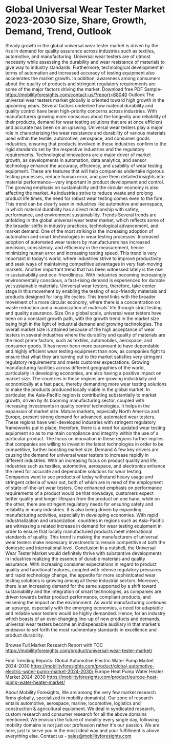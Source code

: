 # Global Universal Wear Tester Market 2023-2030 Size, Share, Growth, Demand, Trend, Outlook
Steady growth in the global universal wear tester market is driven by the rise in demand for quality assurance across industries such as textiles, automotive, and manufacturing. Universal wear testers are of utmost necessity while assessing the durability and wear resistance of materials to give way to industry standards. Furthermore, technological development in terms of automation and increased accuracy of testing equipment also accelerates the market growth. In addition, awareness among consumers about the quality of products and stringent regulatory requirements are some of the major factors driving the market.
Download free PDF Sample- https://mobilityforesights.com/contact-us/?report=68040
Outlook
The universal wear testers market globally is oriented toward high growth in the upcoming years. Several factors underline how material durability and quality control have been high-priority concerns across industries. With manufacturers growing more conscious about the longevity and reliability of their products, demand for wear testing solutions that are at once efficient and accurate has been on an upswing. Universal wear testers play a major role in characterizing the wear resistance and durability of various materials used within the textile, automotive, aerospace, and consumer goods industries, ensuring that products involved in these industries confirm to the rigid standards set by the respective industries and the regulatory requirements.
Technological innovations are a major driver of market growth, as developments in automation, data analytics, and sensor technology enhance the accuracy, efficiency, and usability of wear testing equipment. These are features that will help companies undertake rigorous testing processes, reduce human error, and give them detailed insights into material performance—very important in product development and control.
The growing emphasis on sustainability and the circular economy is also affecting the market. As industries strive to reduce waste and prolong product life times, the need for robust wear testing comes even to the fore. This trend can be clearly seen in industries like automotive and aerospace, in which material durability has a direct relationship with safety, performance, and environment sustainability.
Trends
Several trends are unfolding in the global universal wear tester market, which reflects some of the broader shifts in industry practices, technological advancement, and market demand. One of the most striking is the increasing adoption of automation and smart technologies in wear testing processes. Increased adoption of automated wear testers by manufacturers has increased precision, consistency, and efficiency in the measurement, hence minimizing human error and increasing testing speed. This trend is very important in today's world, where industries strive to improve productivity and seek ways of maintaining competitive advantages in very fast-moving markets.
Another important trend that has been witnessed lately is the rise in sustainability and eco-friendliness. With industries becoming increasingly environmentally conscious, a fast-rising demand is experienced for durable yet sustainable materials. Universal wear testers, therefore, take center stage in this movement by enabling the testing of eco-friendly materials and products designed for long life cycles. This trend links with the broader movement of a more circular economy, where there is a concentration on waste reduction and a maximization of materials' life through strict testing and quality assurance.
Size
On a global scale, universal wear testers have been on a constant growth path, with the growth trend in the market size being high in the light of industrial demand and growing technologies. The overall market size is attained because of the high acceptance of wear testers in several industries where the durability and quality of materials are the most prime factors, such as textiles, automobiles, aerospace, and consumer goods. It has never been more paramount to have dependable and highly efficient wear testing equipment than now, as companies fight to ensure that what they are turning out to the market satisfies very stringent regulatory requirements and meets customer expectations.
Growing manufacturing facilities across different geographies of the world, particularly in developing economies, are also having a positive impact on market size. The countries in these regions are growing industrially and economically at a fast pace, thereby demanding more wear testing solutions to make the products produced locally viable in the global market. In particular, the Asia-Pacific region is contributing substantially to market growth, driven by its booming manufacturing sector, coupled with increasing investments in quality control technologies.
It helps in the expansion of market size. Mature markets, especially North America and Europe, present strong demand for advanced, automated wear testers. These regions have well-developed industries with stringent regulatory frameworks put in place; therefore, there is a need for updated wear testing equipment so as to maintain compliance and integrity within the use of a particular product. The focus on innovation in these regions further implies that companies are willing to invest in the latest technologies in order to be competitive, further boosting market size.
Demand 
A few key drivers are causing the demand for universal wear testers to increase rapidly in different industries. With an increasing focus on product quality and life, industries such as textiles, automotive, aerospace, and electronics enhance the need for accurate and dependable solutions for wear testing. Companies want to see products of today withstand heavy usage and stringent criteria of wear out, both of which are in need of the employment of state-of-the-art wear testers. One enhanced emphasis on performance requirements of a product would be that nowadays, customers expect better quality and longer lifespan from the product on one hand, while on the other, there are stringent regulatory needs for ensuring safety and reliability in many industries.
It is also being driven by expanding manufacturing activities, especially in developing economies. With rapid industrialization and urbanization, countries in regions such as Asia-Pacific are witnessing a related increase in demand for wear testing equipment in order to ensure that locally manufactured products meet international standards of quality. This trend is making the manufacturers of universal wear testers make necessary investments to remain competitive at both the domestic and international level.
Conclusion
In a nutshell, the Universal Wear Tester Market would definitely thrive with substantive developments in industries realizing the essence of durable materials and quality assurance. With increasing consumer expectations in regard to product quality and functional features, coupled with intense regulatory pressures and rapid technology change, the appetite for more sophisticated wear testing solutions is growing among all these industrial sectors. Moreover, there is an increasing demand for the same supported by a shift toward sustainability and the integration of smart technologies, as companies are driven towards better product performance, compliant products, and lessening the impact on the environment. As world manufacturing continues an upsurge, especially with the emerging economies, a need for adaptable and reliable wear testers would be highly demanded. Hence, for an industry which boasts of an ever-changing line-up of new products and demands, universal wear testers become an indispensable auxiliary in that market's endeavor to set forth the most rudimentary standards in excellence and product durability.

Browse Full Market Research Report with TOC https://mobilityforesights.com/product/universal-wear-tester-market/

Find Trending Reports:
Global Automotive Electric Water Pump Market 2024-2030
https://mobilityforesights.com/product/global-automotive-electric-water-pump-market-2024-2030/
Europe Heat Pump Water Heater Market 2024-2030
https://mobilityforesights.com/product/europe-heat-pump-water-heater-market/

About Mobility Foresights,
We are among the very few market research firms globally, specialized in mobility domain(s). Our zone of research entails automotive, aerospace, marine, locomotive, logistics and construction & agricultural equipment. We deal in syndicated research, custom research and consumer research for all the above domains mentioned.
We envision the future of mobility every single day, following mobility domains is not just our profession rather it's our passion. We are here, just to serve you in the most ideal way and your fulfillment is above everything else. Contact us -  sales@mobilityforesights.com 

